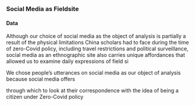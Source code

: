 ### Social Media as Fieldsite

#### Data



Although our choice of social media as the object of analysis is partially a result of the physical limitations China scholars had to face during the time of zero-Covid policy, including travel restrictions and political surveillance, social media as an ethnographic site also carries unique affordances that allowed us to examine daily expressions of field si

We chose people’s utterances on social media as our object of analysis because social media offers  



 through which to look at their correspondence with the idea of being a citizen under Zero-Covid policy
